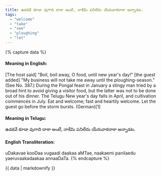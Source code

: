 ```yaml
---
title: ఉడకవే కూడా వుగాది దాకా అంటే, నాకేమి పనిలేదు యేరువాకదాకా అన్నాడట.
tags:
  - "welcome"
  - "take"
  - "see"
  - "ploughing"
  - "let"
---
```


{% capture data %}
#### Meaning in English:
[The host said] "Boil, boil away, O food, until new year's day!" [the guest added] "My business will not take me away until the ploughing-season."
(See No. 387.)
During the Pongal feast in January a stingy man tried by a broad hint to avoid giving a visitor food, but the latter was not to be done out of his dinner. The Telugu New year's day falls in April, and cultivation commences in July.
Eat and welcome; fast and heartily welcome.
Let the guest go before the storm bursts. (German)[1]

#### Meaning in Telugu:
ఉడకవే కూడా వుగాది దాకా అంటే, నాకేమి పనిలేదు యేరువాకదాకా అన్నాడట.

#### English Transliteration:
uDakavae kooDaa vugaadi daakaa aMTae, naakaemi panilaedu yaeruvaakadaakaa annaaDaTa.
{% endcapture %}

{{ data | markdownify }}

